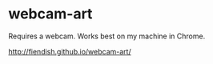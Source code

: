 webcam-art
==========

Requires a webcam. Works best on my machine in Chrome.

http://fiendish.github.io/webcam-art/
